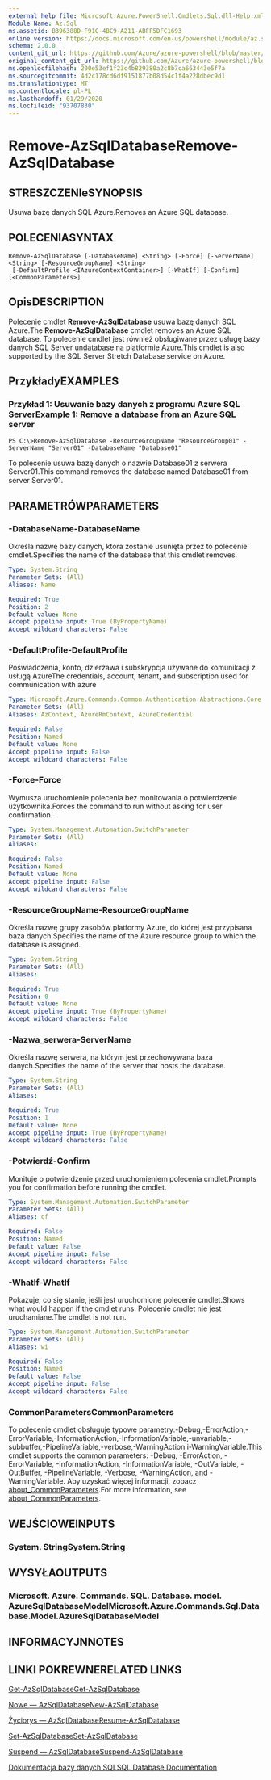 ```yaml
---
external help file: Microsoft.Azure.PowerShell.Cmdlets.Sql.dll-Help.xml
Module Name: Az.Sql
ms.assetid: B396388D-F91C-4BC9-A211-ABFF5DFC1693
online version: https://docs.microsoft.com/en-us/powershell/module/az.sql/remove-azsqldatabase
schema: 2.0.0
content_git_url: https://github.com/Azure/azure-powershell/blob/master/src/Sql/Sql/help/Remove-AzSqlDatabase.md
original_content_git_url: https://github.com/Azure/azure-powershell/blob/master/src/Sql/Sql/help/Remove-AzSqlDatabase.md
ms.openlocfilehash: 200e53ef1f23c4b829380a2c8b7ca663443e5f7a
ms.sourcegitcommit: 4d2c178cd6df9151877b08d54c1f4a228dbec9d1
ms.translationtype: MT
ms.contentlocale: pl-PL
ms.lasthandoff: 01/29/2020
ms.locfileid: "93707830"
---
```

# <span data-ttu-id="f2fbe-101">Remove-AzSqlDatabase</span><span class="sxs-lookup"><span data-stu-id="f2fbe-101">Remove-AzSqlDatabase</span></span>

## <span data-ttu-id="f2fbe-102">STRESZCZENIe</span><span class="sxs-lookup"><span data-stu-id="f2fbe-102">SYNOPSIS</span></span>
<span data-ttu-id="f2fbe-103">Usuwa bazę danych SQL Azure.</span><span class="sxs-lookup"><span data-stu-id="f2fbe-103">Removes an Azure SQL database.</span></span>

## <span data-ttu-id="f2fbe-104">POLECENIA</span><span class="sxs-lookup"><span data-stu-id="f2fbe-104">SYNTAX</span></span>

```
Remove-AzSqlDatabase [-DatabaseName] <String> [-Force] [-ServerName] <String> [-ResourceGroupName] <String>
 [-DefaultProfile <IAzureContextContainer>] [-WhatIf] [-Confirm] [<CommonParameters>]
```

## <span data-ttu-id="f2fbe-105">Opis</span><span class="sxs-lookup"><span data-stu-id="f2fbe-105">DESCRIPTION</span></span>
<span data-ttu-id="f2fbe-106">Polecenie cmdlet **Remove-AzSqlDatabase** usuwa bazę danych SQL Azure.</span><span class="sxs-lookup"><span data-stu-id="f2fbe-106">The **Remove-AzSqlDatabase** cmdlet removes an Azure SQL database.</span></span>
<span data-ttu-id="f2fbe-107">To polecenie cmdlet jest również obsługiwane przez usługę bazy danych SQL Server undatabase na platformie Azure.</span><span class="sxs-lookup"><span data-stu-id="f2fbe-107">This cmdlet is also supported by the SQL Server Stretch Database service on Azure.</span></span>

## <span data-ttu-id="f2fbe-108">Przykłady</span><span class="sxs-lookup"><span data-stu-id="f2fbe-108">EXAMPLES</span></span>

### <span data-ttu-id="f2fbe-109">Przykład 1: Usuwanie bazy danych z programu Azure SQL Server</span><span class="sxs-lookup"><span data-stu-id="f2fbe-109">Example 1: Remove a database from an Azure SQL server</span></span>
```
PS C:\>Remove-AzSqlDatabase -ResourceGroupName "ResourceGroup01" -ServerName "Server01" -DatabaseName "Database01"
```

<span data-ttu-id="f2fbe-110">To polecenie usuwa bazę danych o nazwie Database01 z serwera Server01.</span><span class="sxs-lookup"><span data-stu-id="f2fbe-110">This command removes the database named Database01 from server Server01.</span></span>

## <span data-ttu-id="f2fbe-111">PARAMETRÓW</span><span class="sxs-lookup"><span data-stu-id="f2fbe-111">PARAMETERS</span></span>

### <span data-ttu-id="f2fbe-112">-DatabaseName</span><span class="sxs-lookup"><span data-stu-id="f2fbe-112">-DatabaseName</span></span>
<span data-ttu-id="f2fbe-113">Określa nazwę bazy danych, która zostanie usunięta przez to polecenie cmdlet.</span><span class="sxs-lookup"><span data-stu-id="f2fbe-113">Specifies the name of the database that this cmdlet removes.</span></span>

```yaml
Type: System.String
Parameter Sets: (All)
Aliases: Name

Required: True
Position: 2
Default value: None
Accept pipeline input: True (ByPropertyName)
Accept wildcard characters: False
```

### <span data-ttu-id="f2fbe-114">-DefaultProfile</span><span class="sxs-lookup"><span data-stu-id="f2fbe-114">-DefaultProfile</span></span>
<span data-ttu-id="f2fbe-115">Poświadczenia, konto, dzierżawa i subskrypcja używane do komunikacji z usługą Azure</span><span class="sxs-lookup"><span data-stu-id="f2fbe-115">The credentials, account, tenant, and subscription used for communication with azure</span></span>

```yaml
Type: Microsoft.Azure.Commands.Common.Authentication.Abstractions.Core.IAzureContextContainer
Parameter Sets: (All)
Aliases: AzContext, AzureRmContext, AzureCredential

Required: False
Position: Named
Default value: None
Accept pipeline input: False
Accept wildcard characters: False
```

### <span data-ttu-id="f2fbe-116">-Force</span><span class="sxs-lookup"><span data-stu-id="f2fbe-116">-Force</span></span>
<span data-ttu-id="f2fbe-117">Wymusza uruchomienie polecenia bez monitowania o potwierdzenie użytkownika.</span><span class="sxs-lookup"><span data-stu-id="f2fbe-117">Forces the command to run without asking for user confirmation.</span></span>

```yaml
Type: System.Management.Automation.SwitchParameter
Parameter Sets: (All)
Aliases:

Required: False
Position: Named
Default value: None
Accept pipeline input: False
Accept wildcard characters: False
```

### <span data-ttu-id="f2fbe-118">-ResourceGroupName</span><span class="sxs-lookup"><span data-stu-id="f2fbe-118">-ResourceGroupName</span></span>
<span data-ttu-id="f2fbe-119">Określa nazwę grupy zasobów platformy Azure, do której jest przypisana baza danych.</span><span class="sxs-lookup"><span data-stu-id="f2fbe-119">Specifies the name of the Azure resource group to which the database is assigned.</span></span>

```yaml
Type: System.String
Parameter Sets: (All)
Aliases:

Required: True
Position: 0
Default value: None
Accept pipeline input: True (ByPropertyName)
Accept wildcard characters: False
```

### <span data-ttu-id="f2fbe-120">-Nazwa_serwera</span><span class="sxs-lookup"><span data-stu-id="f2fbe-120">-ServerName</span></span>
<span data-ttu-id="f2fbe-121">Określa nazwę serwera, na którym jest przechowywana baza danych.</span><span class="sxs-lookup"><span data-stu-id="f2fbe-121">Specifies the name of the server that hosts the database.</span></span>

```yaml
Type: System.String
Parameter Sets: (All)
Aliases:

Required: True
Position: 1
Default value: None
Accept pipeline input: True (ByPropertyName)
Accept wildcard characters: False
```

### <span data-ttu-id="f2fbe-122">-Potwierdź</span><span class="sxs-lookup"><span data-stu-id="f2fbe-122">-Confirm</span></span>
<span data-ttu-id="f2fbe-123">Monituje o potwierdzenie przed uruchomieniem polecenia cmdlet.</span><span class="sxs-lookup"><span data-stu-id="f2fbe-123">Prompts you for confirmation before running the cmdlet.</span></span>

```yaml
Type: System.Management.Automation.SwitchParameter
Parameter Sets: (All)
Aliases: cf

Required: False
Position: Named
Default value: False
Accept pipeline input: False
Accept wildcard characters: False
```

### <span data-ttu-id="f2fbe-124">-WhatIf</span><span class="sxs-lookup"><span data-stu-id="f2fbe-124">-WhatIf</span></span>
<span data-ttu-id="f2fbe-125">Pokazuje, co się stanie, jeśli jest uruchomione polecenie cmdlet.</span><span class="sxs-lookup"><span data-stu-id="f2fbe-125">Shows what would happen if the cmdlet runs.</span></span>
<span data-ttu-id="f2fbe-126">Polecenie cmdlet nie jest uruchamiane.</span><span class="sxs-lookup"><span data-stu-id="f2fbe-126">The cmdlet is not run.</span></span>

```yaml
Type: System.Management.Automation.SwitchParameter
Parameter Sets: (All)
Aliases: wi

Required: False
Position: Named
Default value: False
Accept pipeline input: False
Accept wildcard characters: False
```

### <span data-ttu-id="f2fbe-127">CommonParameters</span><span class="sxs-lookup"><span data-stu-id="f2fbe-127">CommonParameters</span></span>
<span data-ttu-id="f2fbe-128">To polecenie cmdlet obsługuje typowe parametry:-Debug,-ErrorAction,-ErrorVariable,-InformationAction,-InformationVariable,-unvariable,-subbuffer,-PipelineVariable,-verbose,-WarningAction i-WarningVariable.</span><span class="sxs-lookup"><span data-stu-id="f2fbe-128">This cmdlet supports the common parameters: -Debug, -ErrorAction, -ErrorVariable, -InformationAction, -InformationVariable, -OutVariable, -OutBuffer, -PipelineVariable, -Verbose, -WarningAction, and -WarningVariable.</span></span> <span data-ttu-id="f2fbe-129">Aby uzyskać więcej informacji, zobacz [about_CommonParameters](https://go.microsoft.com/fwlink/?LinkID=113216).</span><span class="sxs-lookup"><span data-stu-id="f2fbe-129">For more information, see [about_CommonParameters](https://go.microsoft.com/fwlink/?LinkID=113216).</span></span>

## <span data-ttu-id="f2fbe-130">WEJŚCIOWE</span><span class="sxs-lookup"><span data-stu-id="f2fbe-130">INPUTS</span></span>

### <span data-ttu-id="f2fbe-131">System. String</span><span class="sxs-lookup"><span data-stu-id="f2fbe-131">System.String</span></span>

## <span data-ttu-id="f2fbe-132">WYSYŁA</span><span class="sxs-lookup"><span data-stu-id="f2fbe-132">OUTPUTS</span></span>

### <span data-ttu-id="f2fbe-133">Microsoft. Azure. Commands. SQL. Database. model. AzureSqlDatabaseModel</span><span class="sxs-lookup"><span data-stu-id="f2fbe-133">Microsoft.Azure.Commands.Sql.Database.Model.AzureSqlDatabaseModel</span></span>

## <span data-ttu-id="f2fbe-134">INFORMACYJN</span><span class="sxs-lookup"><span data-stu-id="f2fbe-134">NOTES</span></span>

## <span data-ttu-id="f2fbe-135">LINKI POKREWNE</span><span class="sxs-lookup"><span data-stu-id="f2fbe-135">RELATED LINKS</span></span>

[<span data-ttu-id="f2fbe-136">Get-AzSqlDatabase</span><span class="sxs-lookup"><span data-stu-id="f2fbe-136">Get-AzSqlDatabase</span></span>](./Get-AzSqlDatabase.md)

[<span data-ttu-id="f2fbe-137">Nowe — AzSqlDatabase</span><span class="sxs-lookup"><span data-stu-id="f2fbe-137">New-AzSqlDatabase</span></span>](./New-AzSqlDatabase.md)

[<span data-ttu-id="f2fbe-138">Życiorys — AzSqlDatabase</span><span class="sxs-lookup"><span data-stu-id="f2fbe-138">Resume-AzSqlDatabase</span></span>](./Resume-AzSqlDatabase.md)

[<span data-ttu-id="f2fbe-139">Set-AzSqlDatabase</span><span class="sxs-lookup"><span data-stu-id="f2fbe-139">Set-AzSqlDatabase</span></span>](./Set-AzSqlDatabase.md)

[<span data-ttu-id="f2fbe-140">Suspend — AzSqlDatabase</span><span class="sxs-lookup"><span data-stu-id="f2fbe-140">Suspend-AzSqlDatabase</span></span>](./Suspend-AzSqlDatabase.md)

[<span data-ttu-id="f2fbe-141">Dokumentacja bazy danych SQL</span><span class="sxs-lookup"><span data-stu-id="f2fbe-141">SQL Database Documentation</span></span>](https://docs.microsoft.com/azure/sql-database/)


